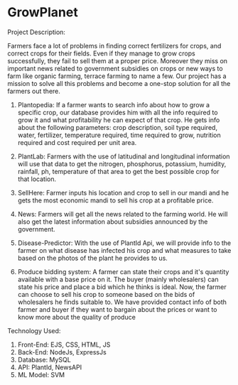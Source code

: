 # GrowPlanet


Project Description:

Farmers face a lot of problems in finding correct fertilizers for crops, and correct crops for their
fields. Even if they manage to grow crops successfully, they fail to sell them at a proper price.
Moreover they miss on important news related to government subsidies on crops or new ways to
farm like organic farming, terrace farming to name a few. Our project has a mission to solve all
this problems and become a one-stop solution for all the farmers out there.

1. Plantopedia:
If a farmer wants to search info about how to grow a specific crop, our database provides him
with all the info required to grow it and what profitability he can expect of that crop. He gets
info about the following parameters: crop description, soil type required, water, fertilizer,
temperature required, time required to grow, nutrition required and cost required per unit area.

2. PlantLab:
Farmers with the use of latitudinal and longitudinal information will use that data to get the
nitrogen, phosphorus, potassium, humidity, rainfall, ph, temperature of that area to get the best
possible crop for that location.

3. SellHere:
Farmer inputs his location and crop to sell in our mandi and he gets the most economic
mandi to sell his crop at a profitable price.

4. News:
Farmers will get all the news related to the farming world. He will also get the latest
information about subsidies announced by the government.

5. Disease-Predictor:
With the use of PlantId Api, we will provide info to the farmer on what disease has
infected his crop and what measures to take based on the photos of the plant he
provides to us.

6. Produce bidding system: A farmer can state their crops and it's quantity available with a base price on it. 
The buyer (mainly wholesalers) can state his price and place a bid which he thinks is ideal.
Now, the farmer can choose to sell his crop to someone based on the bids of wholesalers he finds suitable to.
We have provided contact info of both farmer and buyer if they want to bargain about the prices or want to know more about the quality of produce

Technology Used:

1. Front-End: EJS, CSS, HTML, JS
2. Back-End: NodeJs, ExpressJs
3. Database: MySQL
4. API: PlantId, NewsAPI
5. ML Model: SVM
